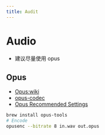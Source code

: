 ```yaml
---
title: Audit
---
```


# Audio

- 建议尽量使用 opus

## Opus

- [Opus:wiki](<https://en.wikipedia.org/wiki/Opus_(audio_format)>)
- [opus-codec](http://opus-codec.org/)
- [Opus Recommended Settings](https://wiki.xiph.org/Opus_Recommended_Settings)

```bash
brew install opus-tools
# Encode
opusenc --bitrate 8 in.wav out.opus
```
